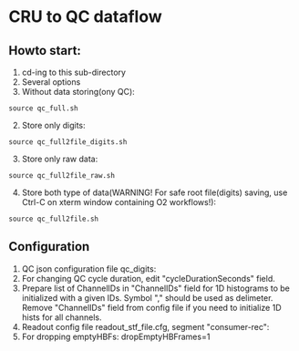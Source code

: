 # CRU to QC dataflow
## Howto start:
1. cd-ing to this sub-directory
2. Several options
  1. Without data storing(ony QC):
````
source qc_full.sh
````
  2. Store only digits:
````
source qc_full2file_digits.sh
````
  3. Store only raw data: 
````
source qc_full2file_raw.sh 
````
  4. Store both type of data(WARNING! For safe root file(digits) saving, use Ctrl-C on xterm window containing O2 workflows!):
````
source qc_full2file.sh
````

## Configuration
1. QC json configuration file qc_digits:
  1. For changing QC cycle duration, edit "cycleDurationSeconds" field.
  2. Prepare list of ChannelIDs in "ChannelIDs" field for 1D histograms to be initialized with a given IDs. Symbol "," should be used as delimeter. Remove "ChannelIDs" field from config file if you need to initialize 1D hists for all channels.
2. Readout config file readout_stf_file.cfg, segment "consumer-rec":
  1. For dropping emptyHBFs: dropEmptyHBFrames=1
